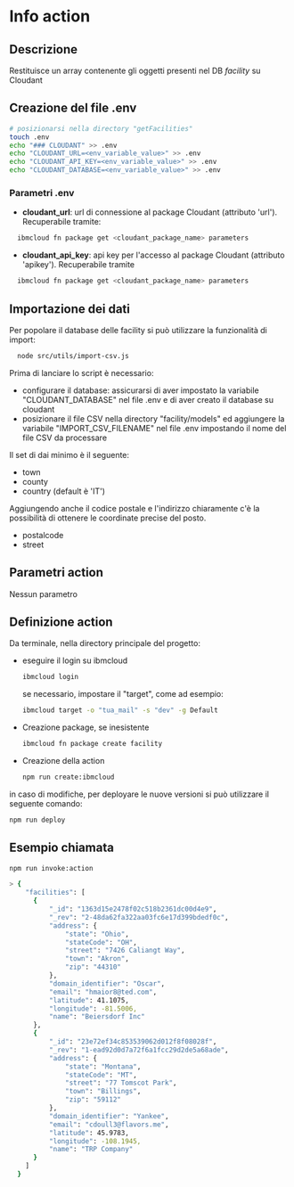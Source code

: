 # Info action

## Descrizione

Restituisce un array contenente gli oggetti presenti nel DB _facility_ su Cloudant

## Creazione del file .env

```bash
# posizionarsi nella directory "getFacilities"
touch .env
echo "### CLOUDANT" >> .env
echo "CLOUDANT_URL=<env_variable_value>" >> .env
echo "CLOUDANT_API_KEY=<env_variable_value>" >> .env
echo "CLOUDANT_DATABASE=<env_variable_value>" >> .env
```

### Parametri .env

- **cloudant_url**: url di connessione al package Cloudant (attributo 'url'). Recuperabile tramite:

```bash
  ibmcloud fn package get <cloudant_package_name> parameters
```

- **cloudant_api_key**: api key per l'accesso al package Cloudant (attributo 'apikey'). Recuperabile tramite

```bash
  ibmcloud fn package get <cloudant_package_name> parameters
```

## Importazione dei dati

Per popolare il database delle facility si può utilizzare la funzionalità di import:

```bash
  node src/utils/import-csv.js
```

Prima di lanciare lo script è necessario:

- configurare il database: assicurarsi di aver impostato la variabile "CLOUDANT_DATABASE" nel file .env e di aver creato il database su cloudant
- posizionare il file CSV nella directory "facility/models" ed aggiungere la variabile "IMPORT_CSV_FILENAME" nel file .env impostando il nome del file CSV da processare

Il set di dai minimo è il seguente:

- town
- county
- country (default è 'IT')

Aggiungendo anche il codice postale e l'indirizzo chiaramente c'è la possibilità di ottenere le coordinate precise del posto.

- postalcode
- street

## Parametri action

Nessun parametro

## Definizione action

Da terminale, nella directory principale del progetto:

- eseguire il login su ibmcloud

  ```bash
  ibmcloud login
  ```

  se necessario, impostare il "target", come ad esempio:

  ```bash
  ibmcloud target -o "tua_mail" -s "dev" -g Default
  ```

- Creazione package, se inesistente

  ```bash
  ibmcloud fn package create facility
  ```

- Creazione della action

  ```bash
  npm run create:ibmcloud
  ```

in caso di modifiche, per deployare le nuove versioni si può utilizzare il seguente comando:

```bash
npm run deploy
```

## Esempio chiamata

```bash
npm run invoke:action

> {
    "facilities": [
      {
          "_id": "1363d15e2478f02c518b2361dc00d4e9",
          "_rev": "2-48da62fa322aa03fc6e17d399bdedf0c",
          "address": {
              "state": "Ohio",
              "stateCode": "OH",
              "street": "7426 Caliangt Way",
              "town": "Akron",
              "zip": "44310"
          },
          "domain_identifier": "Oscar",
          "email": "hmaior8@ted.com",
          "latitude": 41.1075,
          "longitude": -81.5006,
          "name": "Beiersdorf Inc"
      },
      {
          "_id": "23e72ef34c853539062d012f8f08028f",
          "_rev": "1-ead92d0d7a72f6a1fcc29d2de5a68ade",
          "address": {
              "state": "Montana",
              "stateCode": "MT",
              "street": "77 Tomscot Park",
              "town": "Billings",
              "zip": "59112"
          },
          "domain_identifier": "Yankee",
          "email": "cdoull3@flavors.me",
          "latitude": 45.9783,
          "longitude": -108.1945,
          "name": "TRP Company"
      }
    ]
  }
```
